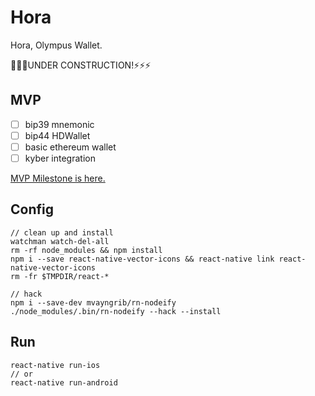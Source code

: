 # Hora
Hora, Olympus Wallet.

🔨🔨🔨UNDER CONSTRUCTION!⚡️⚡️⚡️

## MVP

- [ ] bip39 mnemonic
- [ ] bip44 HDWallet
- [ ] basic ethereum wallet
- [ ] kyber integration

[MVP Milestone is here.](https://github.com/Olympus-Labs/Hora/milestone/1)

## Config

```shell
// clean up and install
watchman watch-del-all
rm -rf node_modules && npm install
npm i --save react-native-vector-icons && react-native link react-native-vector-icons
rm -fr $TMPDIR/react-*

// hack
npm i --save-dev mvayngrib/rn-nodeify
./node_modules/.bin/rn-nodeify --hack --install
```

## Run

```shell
react-native run-ios
// or
react-native run-android
```
